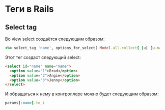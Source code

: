 # Теги в Rails
## Select tag
Во view select создаётся следующим образом:
```ruby
<%= select_tag 'name', options_for_select( Model.all.collect{ |u| [u.name, u.id] } ) %>
```
Этот тег создаст следующий select:
```html
<select id="name" name="name">
  <option value="1">Brad</option>
  <option value="2">Angie</option>
  <option value="3">Jenny</option>
</select>
```
И обращаться к нему в контроллере можно будет следующим образом:
```ruby
params[:name].to_i
```